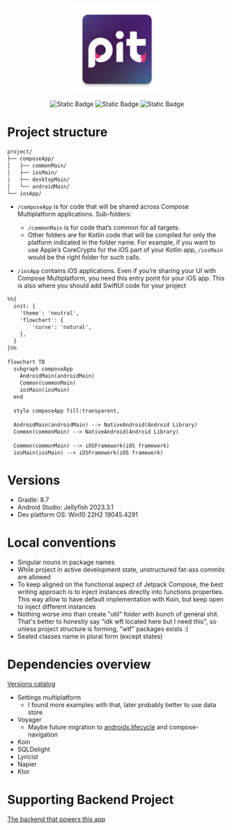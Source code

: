 <p align="center">
    <img src="composeApp/src/main/res/mipmap-xxxhdpi/ic_icon.webp" height="200px"  alt="project logo"/>
</p>
<p align="center">
    <img alt="Static Badge" src="https://img.shields.io/badge/android-gray?logo=android">
    <img alt="Static Badge" src="https://img.shields.io/badge/windows-gray?logo=windows&logoColor=blue">
    <img alt="Static Badge" src="https://img.shields.io/badge/linux-gray?logo=linux">
</p>

# Project structure

```
project/
├── composeApp/
│   ├── commonMain/
│   ├── iosMain/
│   ├── desktopMain/
│   └── androidMain/
└── iosApp/
```

* `/composeApp` is for code that will be shared across Compose Multiplatform applications.
  Sub-folders:
    - `/commonMain` is for code that’s common for all targets.
    - Other folders are for Kotlin code that will be compiled for only the platform indicated in the
      folder name.
      For example, if you want to use Apple’s CoreCrypto for the iOS part of your Kotlin app,
      `/iosMain` would be the right folder for such calls.

* `/iosApp` contains iOS applications. Even if you’re sharing your UI with Compose Multiplatform,
  you need this entry point for your iOS app. This is also where you should add SwiftUI code for
  your project

```mermaid
%%{
  init: {
    'theme': 'neutral',
    'flowchart': { 
        'curve': 'natural',
    },
  }
}%%

flowchart TB
  subgraph composeApp
    AndroidMain(androidMain)
    Common(commonMain)
    iosMain(iosMain)
  end

  style composeApp fill:transparent, 

  AndroidMain(androidMain) --> NativeAndroid(Android Library)
  Common(commonMain) --> NativeAndroid(Android Library)

  Common(commonMain) --> iOSFramework(iOS framework)
  iosMain(iosMain) --> iOSFramework(iOS framework)
```

# Versions

- Gradle: 8.7
- Android Studio: Jellyfish 2023.3.1
- Dev platform OS: Win10 22H2 19045.4291

# Local conventions

- Singular nouns in package names
- While project in active development state, unstructured fat-ass commits are allowed
- To keep aligned on the functional aspect of Jetpack Compose, the best writing approach is to
  inject instances directly into functions properties. This way allow to have default implementation
  with Koin, but keep open to inject different instances
- Nothing worse imo than create "util" folder with bunch of general shit. That's better to honestly
  say "idk wft located here but I need this", so unless project structure is forming, "wtf" packages
  exists :(
- Sealed classes name in plural form (except states)

# Dependencies overview

[Versions catalog](/gradle/libs.versions.toml)

- Settings multiplatform
    - I found more examples with that, later probably better to use data store
- Voyager
    - Maybe future migration
      to [androidx.lifecycle](https://developer.android.com/jetpack/androidx/releases/lifecycle) and
      compose-navigation
- Koin
- SQLDelight
- Lyricist
- Napier
- Ktor

# Supporting Backend Project

[The backend that powers this app](https://github.com/Smart-Health-LLC/server)